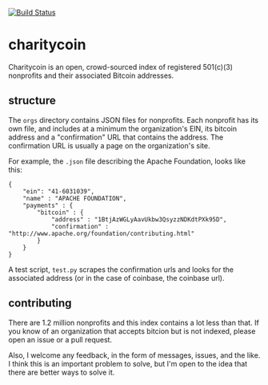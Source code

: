 [![Build Status](https://magnum.travis-ci.com/adrianparsons/charitycoin.svg?token=PvC2GdudTSxt3yZ7aRn1&branch=master)](https://magnum.travis-ci.com/adrianparsons/charitycoin)

# charitycoin
Charitycoin is an open, crowd-sourced index of registered 501(c)(3) nonprofits and their associated Bitcoin addresses.

## structure
The ```orgs``` directory contains JSON files for nonprofits. Each nonprofit has its own file, and includes at a minimum the organization's EIN, its bitcoin address and a "confirmation" URL that contains the address. The confirmation URL is usually a page on the organization's site.

For example, the ```.json``` file describing the Apache Foundation, looks like this:

```
{
	"ein": "41-6031039",
	"name" : "APACHE FOUNDATION",
	"payments" : {
		"bitcoin" : {
			"address" : "1BtjAzWGLyAavUkbw3QsyzzNDKdtPXk95D",
			"confirmation" : "http://www.apache.org/foundation/contributing.html"
		}
	}
}
```

A test script, ```test.py``` scrapes the confirmation urls and looks for the associated address (or in the case of coinbase, the coinbase url). 

## contributing
There are 1.2 million nonprofits and this index contains a lot less than that. If you know of an organization that accepts bitcion but is not indexed, please open an issue or a pull request.

Also, I welcome any feedback, in the form of messages, issues, and the like. I think this is an important problem to solve, but I'm open to the idea that there are better ways to solve it.
